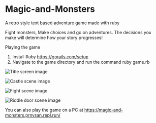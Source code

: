 # Magic-and-Monsters

A retro style text based adventure game made with ruby

Fight monsters, Make choices and go on adventures.
The decisions you make will determine how your story progresses!

Playing the game

1. Install Ruby https://gorails.com/setup
2. Navigate to the game directory and run the command ruby game.rb

![Title screen image](../master/assets/titlescreen.png)

![Castle scene image](../master/myFolder/castle.png)

![Fight scene image](../master/myFolder/fight.png)

![Riddle door scene image](../master/myFolder/riddledoor.png)

You can also play the game on a PC at https://magic-and-monsters.prnvsan.repl.run/
